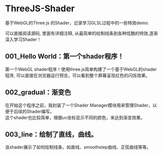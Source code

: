 # ThreeJS-Shader
基于WebGL的Three.js 的Shader，记录学习GLSL过程中的一些特效demo.

可以直接阅读源码, 里面有详细注释, 从最简单的绘制线条到各种炫酷的特效,逐渐深入学习Shader！

## 001_Hello World：第一个shader程序！

第一个WebGL shader程序！使用three.js简单构建了一个基于WebGL的shader程序, 可以直接在浏览器运行预览，可以看到整个屏幕呈现红色的闪烁效果。

## 002_gradual：渐变色

在开始这个程序之前，我封装了一个Shader Manager模块用来管理Shader，以便于后续的Shader编写。    
这个shader也比较简单，根据uv坐标显示不同的颜色，来达到渐变效果。

## 003_line：绘制了直线，曲线。
该shader展示了如何绘制线条，如直线、smoothstep曲线、正弦曲线等等。



